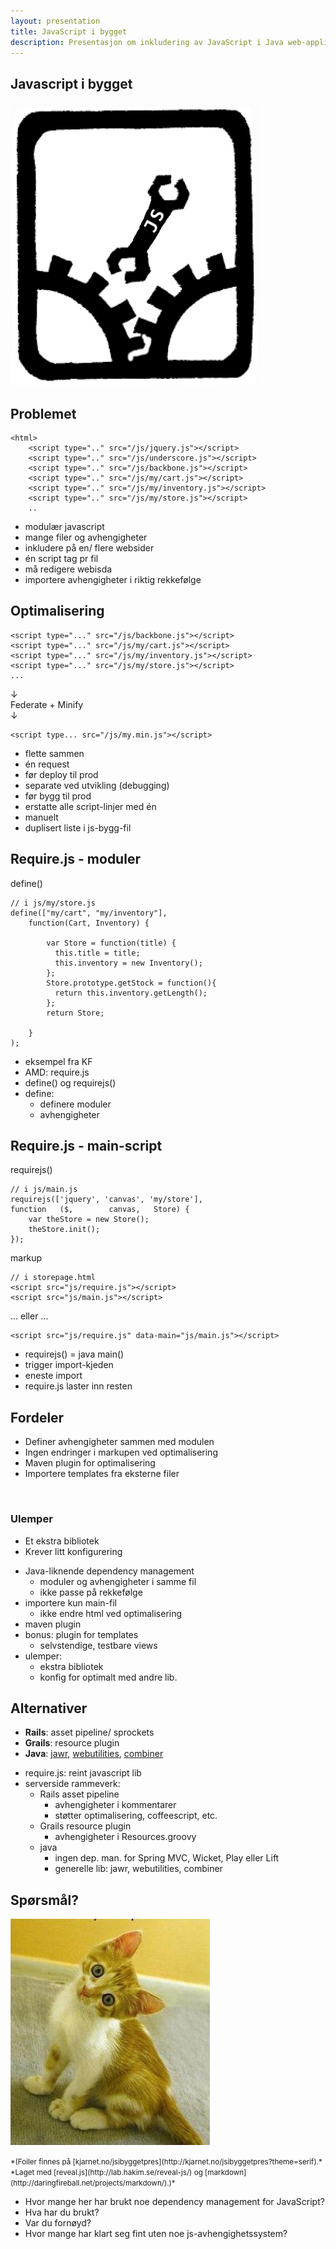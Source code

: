 ```yaml
---
layout: presentation
title: JavaScript i bygget
description: Presentasjon om inkludering av JavaScript i Java web-applikasjoner.
---
```


<section>

Javascript i bygget
===================
![JavaScript Sabotage](/assets/sabotage_js_small.png)

</section>

<section>

Problemet
---------

    <html>
        <script type=".." src="/js/jquery.js"></script>
        <script type=".." src="/js/underscore.js"></script>
        <script type=".." src="/js/backbone.js"></script>
        <script type=".." src="/js/my/cart.js"></script>
        <script type=".." src="/js/my/inventory.js"></script>
        <script type=".." src="/js/my/store.js"></script>
        ..

<aside class="notes">

- modulær javascript
- mange filer og avhengigheter
- inkludere på en/ flere websider
- én script tag pr fil
- må redigere webisda
- importere avhengigheter i riktig rekkefølge

</aside>

</section>

 
<section>

Optimalisering
--------------

    <script type="..." src="/js/backbone.js"></script>
    <script type="..." src="/js/my/cart.js"></script>
    <script type="..." src="/js/my/inventory.js"></script>
    <script type="..." src="/js/my/store.js"></script>
    ...

&darr;   
Federate + Minify   
&darr;

    <script type... src="/js/my.min.js"></script>

<aside class="notes">

- flette sammen
- én request
- før deploy til prod
- separate ved utvikling (debugging)
- før bygg til prod
- erstatte alle script-linjer med én
- manuelt
- duplisert liste i js-bygg-fil

</aside>

</section>

<section>

Require.js - moduler
--------------------

define()

    // i js/my/store.js
    define(["my/cart", "my/inventory"],
        function(Cart, Inventory) {

            var Store = function(title) {
              this.title = title;
              this.inventory = new Inventory();
            };
            Store.prototype.getStock = function(){
              return this.inventory.getLength();
            };
            return Store;

        }
    );

<aside class="notes">

- eksempel fra KF
- AMD: require.js
- define() og requirejs()
- define:
  - definere moduler
  - avhengigheter

</aside>
</section>

<section>

Require.js - main-script
------------------------

requirejs()

    // i js/main.js
    requirejs(['jquery', 'canvas', 'my/store'],
    function   ($,        canvas,   Store) {
        var theStore = new Store();
        theStore.init();
    });

markup

    // i storepage.html
    <script src="js/require.js"></script>
    <script src="js/main.js"></script>

... eller ...

    <script src="js/require.js" data-main="js/main.js"></script>


<aside class="notes">

- requirejs() = java main()
- trigger import-kjeden
- eneste import
- require.js laster inn resten

</aside>
</section>


<section>

Fordeler
--------

- Definer avhengigheter sammen med modulen
- Ingen endringer i markupen ved optimalisering
- Maven plugin for optimalisering
- Importere templates fra eksterne filer

&nbsp;

### Ulemper

- Et ekstra bibliotek
- Krever litt konfigurering

<aside class="notes">

- Java-liknende dependency management
  - moduler og avhengigheter i samme fil
  - ikke passe på rekkefølge
- importere kun main-fil
  - ikke endre html ved optimalisering
- maven plugin
- bonus: plugin for templates
  - selvstendige, testbare views
- ulemper: 
  - ekstra bibliotek
  - konfig for optimalt med andre lib.

</aside>
</section>


<section>

Alternativer
------------

- **Rails**: asset pipeline/ sprockets
- **Grails**: resource plugin
- **Java**:
[jawr](https://jawr.java.net/), 
[webutilities](https://code.google.com/p/webutilities/), 
[combiner](https://github.com/nzakas/combiner)

<aside class="notes">

- require.js: reint javascript lib
- serverside rammeverk:
  - Rails asset pipeline
    - avhengigheter i kommentarer
    - støtter optimalisering, coffeescript, etc.
  - Grails resource plugin
    - avhengigheter i Resources.groovy
  - java
    - ingen dep. man. for Spring MVC, Wicket, Play eller Lift
    - generelle lib: jawr, webutilities, combiner

</aside>
</section>

<section>

Spørsmål?
----------

![Confused Lolcat](/assets/lolcat_confused.jpg)


<small>
*(Foiler finnes på [kjarnet.no/jsibyggetpres](http://kjarnet.no/jsibyggetpres?theme=serif).*   
*Laget med [reveal.js](http://lab.hakim.se/reveal-js/)
og [markdown](http://daringfireball.net/projects/markdown/).)*
</small>

<aside class="notes">

- Hvor mange her har brukt noe dependency management for JavaScript?
- Hva har du brukt? 
- Var du fornøyd?
- Hvor mange har klart seg fint uten noe js-avhengighetssystem?

</aside>
</section>

